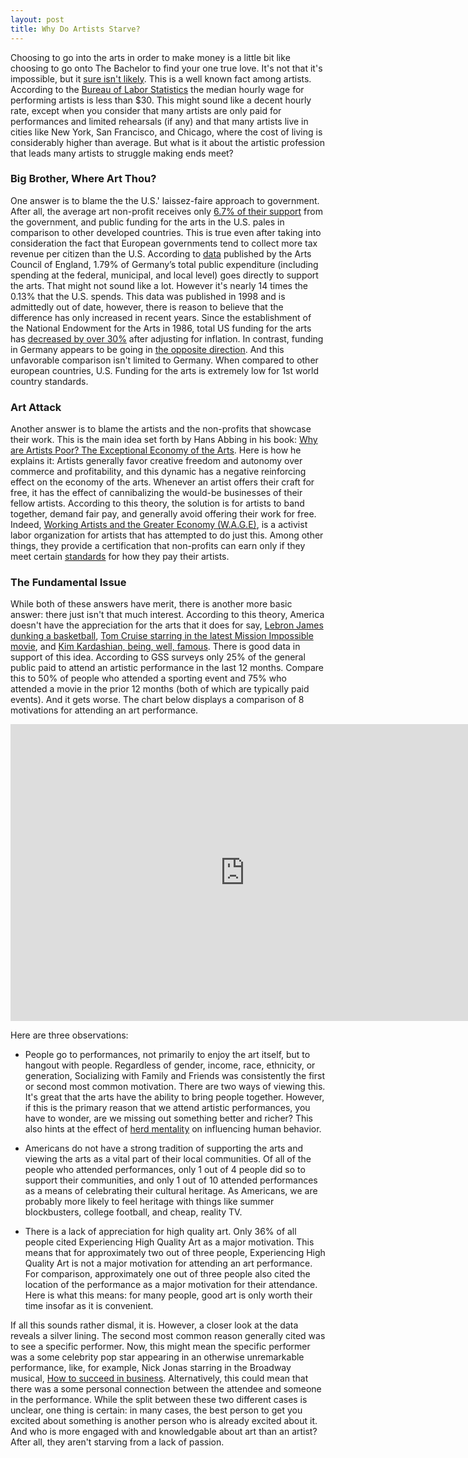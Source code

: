 ```yaml
---
layout: post
title: Why Do Artists Starve?
---
```


Choosing to go into the arts in order to make money is a little bit like choosing to go onto The Bachelor to find your one true love. It's not that it's impossible, but it [sure isn't likely](http://www.huffingtonpost.com/2013/08/12/bachelor-couples_n_3728241.html). This is a well known fact among artists. According to the [Bureau of Labor Statistics](http://www.bls.gov/oes/current/naics4_711100.htm) the median hourly wage for performing artists is less than $30. This might sound like a decent hourly rate, except when you consider that many artists are only paid for performances and limited rehearsals (if any) and that many artists live in cities like New York, San Francisco, and Chicago, where the cost of living is considerably higher than average. But what is it about the artistic profession that leads many artists to struggle making ends meet?

### Big Brother, Where Art Thou?
One answer is to blame the the U.S.' laissez-faire approach to government. After all, the average art non-profit receives only [6.7% of their support](http://arts.gov/sites/default/files/how-the-us-funds-the-arts.pdf) from the government, and public funding for the arts in the U.S. pales in comparison to other developed countries. This is true even after taking into consideration the fact that European governments tend to collect more tax revenue per citizen than the U.S. According to [data](http://arts.gov/sites/default/files/74.pdf) published by the Arts Council of England, 1.79% of Germany’s total public expenditure (including spending at the federal, municipal, and local level) goes directly to support the arts. That might not sound like a lot. However it's nearly 14 times the 0.13% that the U.S. spends. This data was published in 1998 and is admittedly out of date, however, there is reason to believe that the difference has only increased in recent years. Since the establishment of the National Endowment for the Arts in 1986, total US funding for the arts has [decreased by over 30%](http://www.giarts.org/article/public-funding-arts-2014-update) after adjusting for inflation. In contrast, funding in Germany appears to be going in [the opposite direction](http://www.lejournaldesarts.fr/site/archives/docs_article/105729/le-budget-de-la-culture-augmentera-de-8--en-allemagne-en-2013.php). And this unfavorable comparison isn't limited to Germany. When compared to other european countries, U.S. Funding for the arts is extremely low for 1st world country standards.

### Art Attack
Another answer is to blame the artists and the non-profits that showcase their work. This is the main idea set forth by Hans Abbing in his book: [Why are Artists Poor? The Exceptional Economy of the Arts](http://www.hansabbing.nl/DOCeconomist/SUMMARY.pdf). Here is how he explains it: Artists generally favor creative freedom and autonomy over commerce and profitability, and this dynamic has a negative reinforcing effect on the economy of the arts. Whenever an artist offers their craft for free, it has the effect of cannibalizing the would-be businesses of their fellow artists. According to this theory, the solution is for artists to band together, demand fair pay, and generally avoid offering their work for free. Indeed, [Working Artists and the Greater Economy (W.A.G.E)](http://www.wageforwork.com/about/1/womanifesto), is a activist labor organization for artists that has attempted to do just this. Among other things, they provide a certification that non-profits can earn only if they meet certain [standards](http://www.wageforwork.com/certification/3/how-to-get-certified) for how they pay their artists.

### The Fundamental Issue
While both of these answers have merit, there is another more basic answer: there just isn't that much interest. According to this theory, America doesn't have the appreciation for the arts that it does for say, [Lebron James dunking a basketball](https://www.youtube.com/watch?v=xnhi_fMEftI), [Tom Cruise starring in the latest Mission Impossible movie](https://www.youtube.com/watch?v=uR9NsufQUdo), and [Kim Kardashian, being, well, famous](http://www.huffingtonpost.com/2011/12/15/barbara-walters-tells-kardashian-family--you-have-no-talent_n_1151089.html). There is good data in support of this idea. According to GSS surveys only 25% of the general public paid to attend an artistic performance in the last 12 months.  Compare this to 50% of people who attended a sporting event and 75% who attended a movie in the prior 12 months (both of which are typically paid events). And it gets worse. The chart below displays a comparison of 8 motivations for attending an art performance.

<iframe src="http://bl.ocks.org/josiahdavis/raw/f612c447caaa39fd989f/" marginwidth="0" marginheight="0" frameborder="0" height="475px" width="750px" scrolling="no"></iframe>


Here are three observations:

  * People go to performances, not primarily to enjoy the art itself, but to hangout with people. Regardless of gender, income, race, ethnicity, or generation, Socializing with Family and Friends was consistently the first or second most common motivation. There are two ways of viewing this. It's great that the arts have the ability to bring people together. However, if this is the primary reason that we attend artistic performances, you have to wonder, are we missing out something better and richer? This also hints at the effect of [herd mentality](https://en.wikipedia.org/wiki/Herd_mentality) on influencing human behavior.

  * Americans do not have a strong tradition of supporting the arts and viewing the arts as a vital part of their local communities. Of all of the people who attended performances, only 1 out of 4 people did so to support their communities, and only 1 out of 10 attended performances as a means of celebrating their cultural heritage. As Americans, we are probably more likely to feel heritage with things like summer blockbusters, college football, and cheap, reality TV.

  * There is a lack of appreciation for high quality art. Only 36% of all people cited Experiencing High Quality Art as a major motivation. This means that for approximately two out of three people, Experiencing High Quality Art is not a major motivation for attending an art performance. For comparison, approximately one out of three people also cited the location of the performance as a major motivation for their attendance. Here is what this means: for many people, good art is only worth their time insofar as it is convenient.

If all this sounds rather dismal, it is. However, a closer look at the data reveals a silver lining. The second most common reason generally cited was to see a specific performer. Now, this might mean the specific performer was a some celebrity pop star appearing in an otherwise unremarkable performance, like, for example, Nick Jonas starring in the Broadway musical, [How to succeed in business](http://www.everythingmusicals.com/everything_i_know_i_learn/2012/04/review-how-to-succeed-in-business-without-really-trying-revival-with-nick-jonas-on-broadway-.html).  Alternatively, this could mean that there was a some personal connection between the attendee and someone in the performance. While the split between these two different cases is unclear, one thing is certain: in many cases, the best person to get you excited about something is another person who is already excited about it. And who is more engaged with and knowledgable about art than an artist? After all, they aren't starving from a lack of passion.
